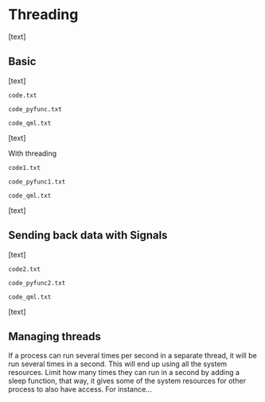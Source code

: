 # Threading

[text]

## Basic

[text]

`code.txt`

`code_pyfunc.txt`

`code_qml.txt`

[text]

With threading

`code1.txt`

`code_pyfunc1.txt`

`code_qml.txt`

[text]

## Sending back data with Signals

[text]

`code2.txt`

`code_pyfunc2.txt`

`code_qml.txt`

[text]



## Managing threads

If a process can run several times per second in a separate thread, it will be run several times in a second. This will end up using all the system resources. Limit how many times they can run in a second by adding a sleep function, that way, it gives some of the system resources for other process to also have access. For instance...
